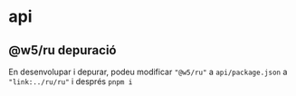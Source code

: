 # api

## @w5/ru depuració

En desenvolupar i depurar, podeu modificar `"@w5/ru"` a `api/package.json` a `"link:../ru/ru"` i després `pnpm i`

